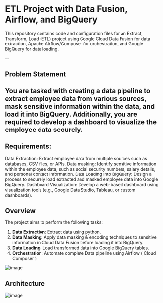 # ETL Project with Data Fusion, Airflow, and BigQuery

This repository contains code and configuration files for an Extract, Transform, Load (ETL) project using Google Cloud Data Fusion for data extraction, Apache Airflow/Composer for orchestration, and Google BigQuery for data loading.

--
## Problem Statement

You are tasked with creating a data pipeline to extract employee data from various sources, mask sensitive information within the data, and load it into BigQuery. Additionally, you are required to develop a dashboard to visualize the employee data securely.
--
## Requirements:

Data Extraction: Extract employee data from multiple sources such as databases, CSV files, or APIs.
Data masking: Identify sensitive information within the employee data, such as social security numbers, salary details, and personal contact information.
Data Loading into BigQuery: Design a process to securely load extracted and masked employee data into Google BigQuery.
Dashboard Visualization: Develop a web-based dashboard using visualization tools (e.g., Google Data Studio, Tableau, or custom dashboards).

## Overview

The project aims to perform the following tasks:

1. **Data Extraction**: Extract data using python.
2. **Data Masking**: Apply data masking & encoding techniques to sensitive information in Cloud Data Fusion before loading it into BigQuery.
3. **Data Loading**: Load transformed data into Google BigQuery tables.
4. **Orchestration**: Automate complete Data pipeline using Airflow ( Cloud Composer )

![image](https://github.com/vishal-bulbule/etl-pipeline-datafusion-airflow/assets/143475073/755818fe-1cd3-4e1c-827d-35b963d6f414)

## Architecture

![image](https://github.com/vishal-bulbule/etl-pipeline-datafusion-airflow/assets/143475073/0ea51bdb-99cc-4abf-8ccc-8be721462fc3)
